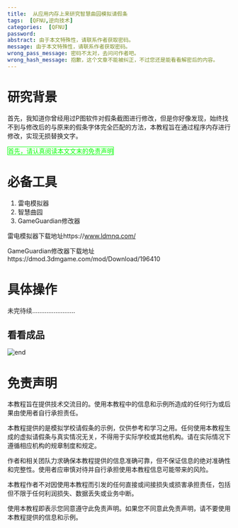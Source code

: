 ```yaml
---
title:  从应用内存上来研究智慧曲园模拟请假条
tags:  [QFNU,逆向技术]
categories:  [QFNU]
password: 
abstract: 由于本文特殊性，请联系作者获取密码。
message: 由于本文特殊性，请联系作者获取密码。
wrong_pass_message: 密码不太对，去问问作者吧。
wrong_hash_message: 抱歉，这个文章不能被纠正，不过您还是能看看解密后的内容。
---
```


# 研究背景

首先，我知道你曾经用过P图软件对假条截图进行修改，但是你好像发现，始终找不到与修改后的与原来的假条字体完全匹配的方法，本教程旨在通过程序内存进行修改，实现无损替换文字。

<span style="border:1px solid #00FF00; color:#00FF00;">首先，请认真阅读本文文末的免责声明</span>

# 必备工具

1. 雷电模拟器
2. 智慧曲园
3. GameGuardian修改器

雷电模拟器下载地址https://www.ldmnq.com/

GameGuardian修改器下载地址https://dmod.3dmgame.com/mod/Download/196410

# 具体操作

未完待续……………………

## 看看成品

![end](/img/jiatiao/end.png)



# 免责声明

本教程旨在提供技术交流目的。使用本教程中的信息和示例所造成的任何行为或后果由使用者自行承担责任。

本教程提供的是模拟学校请假条的示例，仅供参考和学习之用。任何使用本教程生成的虚拟请假条与真实情况无关，不得用于实际学校或其他机构。请在实际情况下遵循相应机构的规章制度和规定。

作者和相关团队力求确保本教程提供的信息准确可靠，但不保证信息的绝对准确性和完整性。使用者应审慎对待并自行承担使用本教程信息可能带来的风险。

本教程作者不对因使用本教程而引发的任何直接或间接损失或损害承担责任，包括但不限于任何利润损失、数据丢失或业务中断。

使用本教程即表示您同意遵守此免责声明。如果您不同意此免责声明，请不要使用本教程提供的信息和示例。

